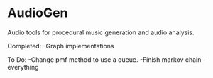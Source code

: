# AudioGen
Audio tools for procedural music generation and audio analysis. 

Completed:
-Graph implementations

To Do:
-Change pmf method to use a queue. 
-Finish markov chain
-everything
